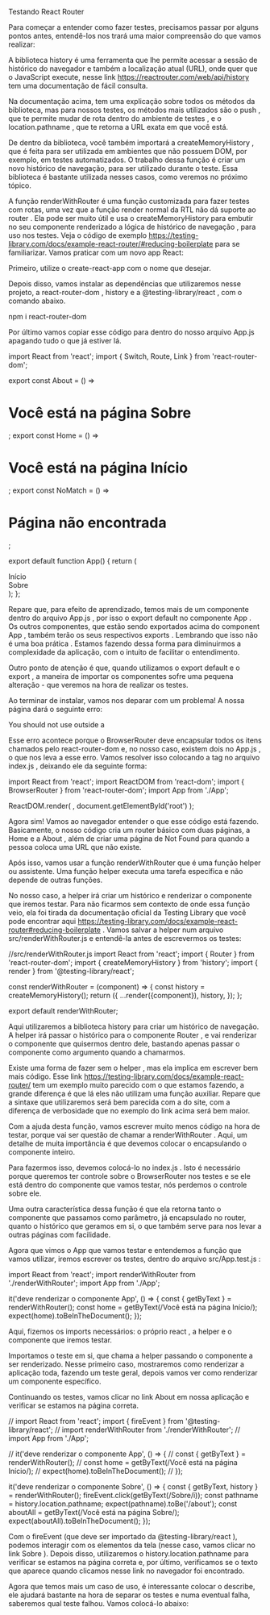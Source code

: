 Testando React Router

Para começar a entender como fazer testes, precisamos passar por alguns pontos antes, entendê-los nos trará uma maior compreensão do que vamos realizar:

A biblioteca history é uma ferramenta que lhe permite acessar a sessão de histórico do navegador e também a localização atual (URL), onde quer que o JavaScript execute, nesse link https://reactrouter.com/web/api/history tem uma documentação de fácil consulta.

Na documentação acima, tem uma explicação sobre todos os métodos da biblioteca, mas para nossos testes, os métodos mais utilizados são o push , que te permite mudar de rota dentro do ambiente de testes , e o location.pathname , que te retorna a URL exata em que você está.

De dentro da biblioteca, você também importará a createMemoryHistory , que é feita para ser utilizada em ambientes que não possuem DOM, por exemplo, em testes automatizados. O trabalho dessa função é criar um novo histórico de navegação, para ser utilizado durante o teste. Essa biblioteca é bastante utilizada nesses casos, como veremos no próximo tópico.

A função renderWithRouter é uma função customizada para fazer testes com rotas, uma vez que a função render normal da RTL não dá suporte ao router . Ela pode ser muito útil e usa o createMemoryHistory para embutir no seu componente renderizado a lógica de histórico de navegação , para uso nos testes. Veja o código de exemplo https://testing-library.com/docs/example-react-router/#reducing-boilerplate para se familiarizar. Vamos praticar com um novo app React:

Primeiro, utilize o create-react-app com o nome que desejar.

Depois disso, vamos instalar as dependências que utilizaremos nesse projeto, a react-router-dom , history e a @testing-library/react , com o comando abaixo.

npm i react-router-dom

Por último vamos copiar esse código para dentro do nosso arquivo App.js apagando tudo o que já estiver lá.

import React from 'react';
import { Switch, Route, Link } from 'react-router-dom';

export const About = () => <h1>Você está na página Sobre</h1>;
export const Home = () => <h1>Você está na página Início</h1>;
export const NoMatch = () => <h1>Página não encontrada</h1>;

export default function App() {
  return (
    <div>
      <Link to="/">Início</Link>
      <br />
      <Link to="/about">Sobre</Link>
      <Switch>
        <Route exact path="/" component={Home} />
        <Route path="/about" component={About} />
        <Route component={NoMatch} />
      </Switch>
    </div>
  );
};

Repare que, para efeito de aprendizado, temos mais de um componente dentro do arquivo App.js , por isso o export default no componente App . Os outros componentes, que estão sendo exportados acima do component App , também terão os seus respectivos exports . Lembrando que isso não é uma boa prática . Estamos fazendo dessa forma para diminuirmos a complexidade da aplicação, com o intuito de facilitar o entendimento.

Outro ponto de atenção é que, quando utilizamos o export default e o export , a maneira de importar os componentes sofre uma pequena alteração - que veremos na hora de realizar os testes.

Ao terminar de instalar, vamos nos deparar com um problema! A nossa página dará o seguinte erro:

You should not use <Link> outside a <Router>

Esse erro acontece porque o BrowserRouter deve encapsular todos os itens chamados pelo react-router-dom e, no nosso caso, existem dois <Link> no App.js , o que nos leva a esse erro. Vamos resolver isso colocando a tag <BrowserRouter> no arquivo index.js , deixando ele da seguinte forma:

import React from 'react';
import ReactDOM from 'react-dom';
import { BrowserRouter } from 'react-router-dom';
import App from './App';

ReactDOM.render(
  <BrowserRouter>
    <App />
  </BrowserRouter>,
  document.getElementById('root')
);

Agora sim! Vamos ao navegador entender o que esse código está fazendo. Basicamente, o nosso código cria um router básico com duas páginas, a Home e a About , além de criar uma página de Not Found para quando a pessoa coloca uma URL que não existe.

Após isso, vamos usar a função renderWithRouter que é uma função helper ou assistente. Uma função helper executa uma tarefa específica e não depende de outras funções.

No nosso caso, a helper irá criar um histórico e renderizar o componente que iremos testar. Para não ficarmos sem contexto de onde essa função veio, ela foi tirada da documentação oficial da Testing Library que você pode encontrar aqui https://testing-library.com/docs/example-react-router#reducing-boilerplate . Vamos salvar a helper num arquivo src/renderWithRouter.js e entendê-la antes de escrevermos os testes:

//src/renderWithRouter.js
import React from 'react';
import { Router } from 'react-router-dom';
import { createMemoryHistory } from 'history';
import { render } from '@testing-library/react';

const renderWithRouter = (component) => {
  const history = createMemoryHistory();
  return ({
    ...render(<Router history={history}>{component}</Router>), history,
  });
};

export default renderWithRouter;

Aqui utilizaremos a biblioteca history para criar um histórico de navegação. A helper irá passar o histórico para o componente Router , e vai renderizar o componente que quisermos dentro dele, bastando apenas passar o componente como argumento quando a chamarmos.

Existe uma forma de fazer sem o helper , mas ela implica em escrever bem mais código. Esse link  https://testing-library.com/docs/example-react-router/ tem um exemplo muito parecido com o que estamos fazendo, a grande diferença é que lá eles não utilizam uma função auxiliar. Repare que a sintaxe que utilizaremos será bem parecida com a do site, com a diferença de verbosidade que no exemplo do link acima será bem maior.

Com a ajuda desta função, vamos escrever muito menos código na hora de testar, porque vai ser questão de chamar a renderWithRouter . Aqui, um detalhe de muita importância é que devemos colocar o <BrowserRouter /> encapsulando o componente <App /> inteiro.

Para fazermos isso, devemos colocá-lo no index.js . Isto é necessário porque queremos ter controle sobre o BrowserRouter nos testes e se ele está dentro do componente que vamos testar, nós perdemos o controle sobre ele.

Uma outra característica dessa função é que ela retorna tanto o componente que passamos como parâmetro, já encapsulado no router, quanto o histórico que geramos em si, o que também serve para nos levar a outras páginas com facilidade.

Agora que vimos o App que vamos testar e entendemos a função que vamos utilizar, iremos escrever os testes, dentro do arquivo src/App.test.js :

import React from 'react';
import renderWithRouter from './renderWithRouter';
import App from './App';

it('deve renderizar o componente App', () => {
  const { getByText } = renderWithRouter(<App />);
  const home = getByText(/Você está na página Início/);
  expect(home).toBeInTheDocument();
});

Aqui, fizemos os imports necessários: o próprio react , a helper e o componente que iremos testar.

Importamos o teste em si, que chama a helper passando o componente a ser renderizado. Nesse primeiro caso, mostraremos como renderizar a aplicação toda, fazendo um teste geral, depois vamos ver como renderizar um componente específico.

Continuando os testes, vamos clicar no link About em nossa aplicação e verificar se estamos na página correta.

// import React from 'react';
import { fireEvent } from '@testing-library/react';
// import renderWithRouter from './renderWithRouter';
// import App from './App';

// it('deve renderizar o componente App', () => {
//   const { getByText } = renderWithRouter(<App />);
//   const home = getByText(/Você está na página Início/);
//   expect(home).toBeInTheDocument();
// });

it('deve renderizar o componente Sobre', () => {
  const { getByText, history } = renderWithRouter(<App />);
  fireEvent.click(getByText(/Sobre/i));
  const pathname = history.location.pathname;
  expect(pathname).toBe('/about');
  const aboutAll = getByText(/Você está na página Sobre/);
  expect(aboutAll).toBeInTheDocument();
});

Com o fireEvent (que deve ser importado da @testing-library/react ), podemos interagir com os elementos da tela (nesse caso, vamos clicar no link Sobre ). Depois disso, utilizaremos o history.location.pathname para verificar se estamos na página correta e, por último, verificamos se o texto que aparece quando clicamos nesse link no navegador foi encontrado.

Agora que temos mais um caso de uso, é interessante colocar o describe, ele ajudará bastante na hora de separar os testes e numa eventual falha, saberemos qual teste falhou. Vamos colocá-lo abaixo:
